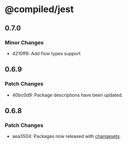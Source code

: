 # @compiled/jest

## 0.7.0

### Minor Changes

- 4210ff6: Add flow types support

## 0.6.9

### Patch Changes

- 40bc0d9: Package descriptions have been updated.

## 0.6.8

### Patch Changes

- aea3504: Packages now released with [changesets](https://github.com/atlassian/changesets).

